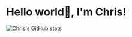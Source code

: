 ### <h1>Hello world👋, I'm Chris!</h1>
[![Chris's GitHub stats](https://github-readme-stats.vercel.app/api?username=chrisroughley)](https://github.com/chrisroughley/github-readme-stats)


<!--
**chrisroughley/chrisroughley** is a ✨ _special_ ✨ repository because its `README.md` (this file) appears on your GitHub profile.

Here are some ideas to get you started:

- 🔭 I’m currently working on ...
- 🌱 I’m currently learning ...
- 👯 I’m looking to collaborate on ...
- 🤔 I’m looking for help with ...
- 💬 Ask me about ...
- 📫 How to reach me: ...
- 😄 Pronouns: ...
- ⚡ Fun fact: ...
-->
